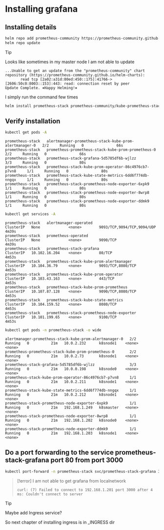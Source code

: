 # Installing grafana
## Installing details
```bash
helm repo add prometheus-community https://prometheus-community.github.io/helm-charts
helm repo update
```

> [!TIP]
> Looks like sometimes in my master node I am not able to update 
> ```
> ...Unable to get an update from the "prometheus-community" chart repository (https://prometheus-community.github.io/helm-charts):
>        read tcp [2a02:a31d:80ed:450::175]:41766->[2606:50c0:8003::153]:443: read: connection reset by peer
> Update Complete. ⎈Happy Helming!⎈
> ```
> I simply run the command few times

```bash
helm install prometheus-stack prometheus-community/kube-prometheus-stack --namespace=prometheus-stack --create-namespace
```

## Verify installation
```bash
kubectl get pods -A
```
```
prometheus-stack   alertmanager-prometheus-stack-kube-prom-alertmanager-0   2/2     Running   0               66s
prometheus-stack   prometheus-prometheus-stack-kube-prom-prometheus-0       2/2     Running   0               66s
prometheus-stack   prometheus-stack-grafana-5d5785df6b-wjlzz                3/3     Running   0               80s
prometheus-stack   prometheus-stack-kube-prom-operator-86c4976cb7-p7vn8     1/1     Running   0               80s
prometheus-stack   prometheus-stack-kube-state-metrics-6dd6f774db-nngqx     1/1     Running   0               80s
prometheus-stack   prometheus-stack-prometheus-node-exporter-6xpk9          1/1     Running   0               80s
prometheus-stack   prometheus-stack-prometheus-node-exporter-8wrp8          1/1     Running   0               80s
prometheus-stack   prometheus-stack-prometheus-node-exporter-ddmk9          1/1     Running   0               80s
```


```bash
kubectl get services -A
```
```
prometheus-stack   alertmanager-operated                                ClusterIP   None             <none>        9093/TCP,9094/TCP,9094/UDP     4m39s
prometheus-stack   prometheus-operated                                  ClusterIP   None             <none>        9090/TCP                       4m39s
prometheus-stack   prometheus-stack-grafana                             ClusterIP   10.102.16.204    <none>        80/TCP                         4m53s
prometheus-stack   prometheus-stack-kube-prom-alertmanager              ClusterIP   10.104.36.79     <none>        9093/TCP,8080/TCP              4m53s
prometheus-stack   prometheus-stack-kube-prom-operator                  ClusterIP   10.103.43.163    <none>        443/TCP                        4m53s
prometheus-stack   prometheus-stack-kube-prom-prometheus                ClusterIP   10.107.87.128    <none>        9090/TCP,8080/TCP              4m53s
prometheus-stack   prometheus-stack-kube-state-metrics                  ClusterIP   10.104.159.52    <none>        8080/TCP                       4m53s
prometheus-stack   prometheus-stack-prometheus-node-exporter            ClusterIP   10.101.199.65    <none>        9100/TCP                       4m53s
```

```bash
kubectl get pods -n prometheus-stack -o wide
```
```
alertmanager-prometheus-stack-kube-prom-alertmanager-0   2/2     Running   0          21m   10.0.2.232      k8snode1    <none>           <none>
prometheus-prometheus-stack-kube-prom-prometheus-0       2/2     Running   0          21m   10.0.2.73       k8snode1    <none>           <none>
prometheus-stack-grafana-5d5785df6b-wjlzz                3/3     Running   0          21m   10.0.0.198      k8snode0    <none>           <none>
prometheus-stack-kube-prom-operator-86c4976cb7-p7vn8     1/1     Running   0          21m   10.0.2.211      k8snode1    <none>           <none>
prometheus-stack-kube-state-metrics-6dd6f774db-nngqx     1/1     Running   0          21m   10.0.2.212      k8snode1    <none>           <none>
prometheus-stack-prometheus-node-exporter-6xpk9          1/1     Running   0          21m   192.168.1.249   k8smaster   <none>           <none>
prometheus-stack-prometheus-node-exporter-8wrp8          1/1     Running   0          21m   192.168.1.202   k8snode0    <none>           <none>
prometheus-stack-prometheus-node-exporter-ddmk9          1/1     Running   0          21m   192.168.1.203   k8snode1    <none>           <none>
```


## Do a port forwarding to the service prometheus-stack-grafana port 80 from port 3000
```bash
kubectl port-forward -n prometheus-stack svc/prometheus-stack-grafana 3000:80
```

> [!error]
> I am not able to get grafana from localnetwork
> ```
> curl: (7) Failed to connect to 192.168.1.201 port 3000 after 4 ms: Couldn't connect to server
> ```

> [!TIP]
> Maybe add Ingress service?


So next chapter of installing ingress is in _INGRESS dir
